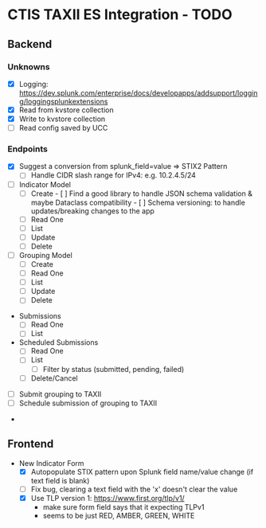 # CTIS TAXII ES Integration - TODO
## Backend
### Unknowns
- [X] Logging: https://dev.splunk.com/enterprise/docs/developapps/addsupport/logging/loggingsplunkextensions
- [X] Read from kvstore collection
- [X] Write to kvstore collection
- [ ] Read config saved by UCC
### Endpoints
- [X] Suggest a conversion from splunk_field=value => STIX2 Pattern
  - [ ] Handle CIDR slash range for IPv4: e.g. 10.2.4.5/24 
- [ ] Indicator Model
    - [ ] Create
          - [ ] Find a good library to handle JSON schema validation & maybe Dataclass compatibility 
          - [ ] Schema versioning: to handle updates/breaking changes to the app
    - [ ] Read One
    - [ ] List
    - [ ] Update
    - [ ] Delete
- [ ] Grouping Model
    - [ ] Create
    - [ ] Read One
    - [ ] List
    - [ ] Update
    - [ ] Delete
- Submissions
    - [ ] Read One
    - [ ] List
- Scheduled Submissions
    - [ ] Read One
    - [ ] List
      - [ ] Filter by status (submitted, pending, failed)
    - [ ] Delete/Cancel
- [ ] Submit grouping to TAXII
- [ ] Schedule submission of grouping to TAXII
- 
## Frontend
- New Indicator Form
    - [X] Autopopulate STIX pattern upon Splunk field name/value change (if text field is blank)
    - [ ] Fix bug, clearing a text field with the 'x' doesn't clear the value
    - [X] Use TLP version 1: https://www.first.org/tlp/v1/
      - make sure form field says that it expecting TLPv1
      - seems to be just RED, AMBER, GREEN, WHITE

